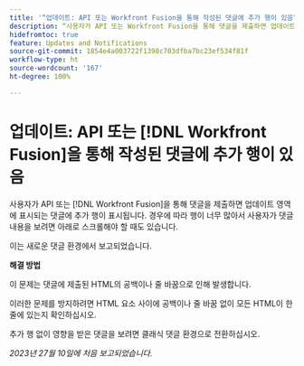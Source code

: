 ```yaml
---
title: '“업데이트: API 또는 Workfront Fusion을 통해 작성된 댓글에 추가 행이 있음”'
description: “사용자가 API 또는 Workfront Fusion을 통해 댓글을 제출하면 업데이트 영역에 표시되는 댓글에 추가 행이 표시됩니다. 경우에 따라 행이 너무 많아서 사용자가 댓글 내용을 보려면 아래로 스크롤해야 할 때도 있습니다.”
hidefromtoc: true
feature: Updates and Notifications
source-git-commit: 1854e4a003722f1398c703dfba7bc23ef534f81f
workflow-type: ht
source-wordcount: '167'
ht-degree: 100%

---
```



# 업데이트: API 또는 [!DNL Workfront Fusion]을 통해 작성된 댓글에 추가 행이 있음

사용자가 API 또는 [!DNL Workfront Fusion]을 통해 댓글을 제출하면 업데이트 영역에 표시되는 댓글에 추가 행이 표시됩니다. 경우에 따라 행이 너무 많아서 사용자가 댓글 내용을 보려면 아래로 스크롤해야 할 때도 있습니다.

이는 새로운 댓글 환경에서 보고되었습니다.

**해결 방법**

이 문제는 댓글에 제출된 HTML의 공백이나 줄 바꿈으로 인해 발생합니다.

이러한 문제를 방지하려면 HTML 요소 사이에 공백이나 줄 바꿈 없이 모든 HTML이 한 줄에 있는지 확인하십시오.

추가 행 없이 영향을 받은 댓글을 보려면 클래식 댓글 환경으로 전환하십시오.

_2023년 27월 10일에 처음 보고되었습니다._
